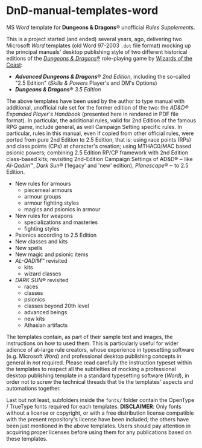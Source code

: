 # DnD-manual-templates-word
MS *Word* template for **Dungeons &amp; Dragons**® unofficial *Rules Supplement*s.

This is a project started (and ended) several years, ago, delivering two Microsoft *Word* templates (old Word 97-2003 `.dot` file format) mocking up the principal manuals' desktop publishing style of two different historical editions of the [*Dungeons & Dragons*®](https://dnd.wizards.com/) role-playing game by [Wizards of the Coast](https://company.wizards.com):
 * ***Advanced Dungeons & Dragons***® *2nd Edition*, including the so-called "2.5 Edition" (*Skills & Powers* Player's and DM's Options)
 * ***Dungeons & Dragons***® *3.5 Edition*

The above templates have been used by the author to type manual with additional, unofficial rule set for the former edition of the two: the *AD&D® Expanded Player's Handbook* (presented here in rendered in PDF file format). In particular, the additional rules, valid for 2nd Edition of the famous RPG game, include general, as well Campaign Setting specific rules.
In particular, rules in this manual, even if copied from other official rules, were ported from pure 2nd Edition to 2.5 Edition, that is: using race points (RPs) and class points (CPs) at character's creation; using MTHAC0/MAC based psionic powers; combining 2.5 Edition RP/CP framework with 2nd Edition class-based kits; revisiting 2nd-Edition Campaign Settings of AD&D® ‒ like *Al-Qadim*™, *Dark Sun*® ('legacy' and 'new' edition), *Planescape*® ‒ to 2.5 Edition.

 * New  rules for armours
   * piecemeal armours
   * armour groups
   * armour fighting styles
   * magics and psionics in armour
 * New rules for weapons
   * specializations and masteries
   * fighting styles
 * Psionics according to 2.5 Edition
 * New classes and kits
 * New spells
 * New magic and psionic items
 * *AL-QADIM*™ revisited
   * kits
   * wizard classes
 * *DARK SUN*® revisited
   * races
   * classes
   * psionics
   * classes beyond 20th level
   * advanced beings
   * new kits
   * Athasian artifacts

The templates contain, as part of their sample text and images, the instructions on how to used them. This is particularly useful for wider adience of at-large rule creators, whose experience in typesetting software (e.g. Microsoft *Word*) and professional desktop publishing concepts in general in *not* required. Please read carefully the instruction typeset within the templates to respect all the subtlelties of mocking a professional desktop publishing template in a standard typesetting software (*Word*), in order not to screw the technical threads that tie the templates' aspects and automations together.

Last but not least, subfolders inside the `fonts/` folder contain the OpenType / TrueType fonts required for each templates.
**DISCLAIMER**: Only fonts without a license or copyright, or with a free distribution license compatible with the present repository's license have been included; the others have been just mentioned in the above templates. Users should pay attention in acquiring proper licenses before using them for any publications based on these templates.

